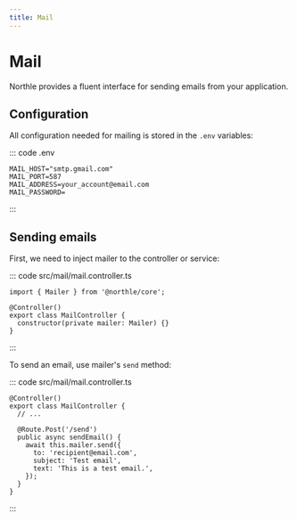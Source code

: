 ```yaml
---
title: Mail
---
```


# Mail

Northle provides a fluent interface for sending emails from your application.

## Configuration

All configuration needed for mailing is stored in the `.env` variables:

::: code .env
```
MAIL_HOST="smtp.gmail.com"
MAIL_PORT=587
MAIL_ADDRESS=your_account@email.com
MAIL_PASSWORD=
```
:::

## Sending emails

First, we need to inject mailer to the controller or service:

::: code src/mail/mail.controller.ts
```ts{1,5}
import { Mailer } from '@northle/core';

@Controller()
export class MailController {
  constructor(private mailer: Mailer) {}
}
```
:::

To send an email, use mailer's `send` method:

::: code src/mail/mail.controller.ts
```ts{7-11}
@Controller()
export class MailController {
  // ...

  @Route.Post('/send')
  public async sendEmail() {
    await this.mailer.send({
      to: 'recipient@email.com',
      subject: 'Test email',
      text: 'This is a test email.',
    });
  }
}
```
:::
